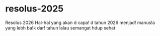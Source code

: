 # resolus-2025
Resolus 2026 Hal-hal yang akan d capa! d tahun 2026
menjad! manus!a yang lebh ba!k dar! tahun lalau
semangat hdup sehat
